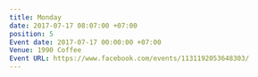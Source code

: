 ```yaml
---
title: Monday
date: 2017-07-17 08:07:00 +07:00
position: 5
Event date: 2017-07-17 00:00:00 +07:00
Venue: 1990 Coffee
Event URL: https://www.facebook.com/events/1131192053648303/
---
```



